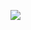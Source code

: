[![](https://img.shields.io/badge/ORCID-informational?style=flat&logo=ORCID&logoColor=white&color=A6CE39)](https://orcid.org/0000-0003-0610-9747)
<!--
[![](https://img.shields.io/badge/Twitter-1DA1F2?&logo=twitter&logoColor=white)](https://www.twitter.com/devanshshukla99)
-->

<br>

<!--
<p align="left"> </p><p align="center">
	<img src="https://github-readme-stats.vercel.app/api?username=devanshshukla99&show_icons=true&count_private=true&theme=dracula&title_color=3fb4e0&bg_color=000000&hide_border=true" alt="devanshshukla99" />
</p>	
<p align="left"> </p><p align="center"> 
	<img src="https://github-readme-stats.vercel.app/api/top-langs/?username=devanshshukla99&layout=compact&theme=dracula&bg_color=000000&title_color=3fb4e0&hide_border=true" alt="devanshshukla99" />
</p>

![Devansh Shukla](assets/bottom_header.svg)

<br>
 -->
